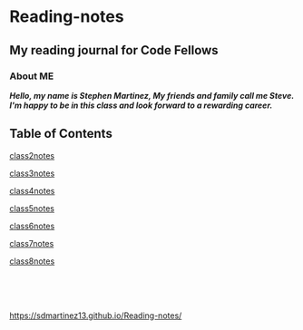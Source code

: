 # Reading-notes

## My reading journal for Code Fellows

### About ME

***Hello, my name is Stephen Martinez, My friends and family call me Steve.  I'm happy to be in this class and look forward to a rewarding career.***

## **Table of Contents**

<a href="https://github.com/SdMartinez13/Reading-notes/blob/main/Class2notes.MD">class2notes</a>

<a href="https://github.com/SdMartinez13/Reading-notes/blob/main/class3notes.md">class3notes</a>

<a href="https://github.com/SdMartinez13/Reading-notes/blob/main/class4notes.md">class4notes</a>

<a href="https://github.com/SdMartinez13/Reading-notes/blob/main/class5notes.md">class5notes</a>

<a href="https://github.com/SdMartinez13/Reading-notes/blob/main/class6notes.md">class6notes</a>

<a href="https://github.com/SdMartinez13/Reading-notes/blob/main/class7notes.md">class7notes</a>

<a href="https://github.com/SdMartinez13/Reading-notes/blob/main/class8notes.md">class8notes</a>

<br/>
<br/>
<br/>

<https://sdmartinez13.github.io/Reading-notes/>
